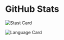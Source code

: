 # GitHub Stats

![Stast Card](https://github-readme-stats.vercel.app/api?username=ryohidaka&count_private=true&show_icons=true)

![Language Card](https://github-readme-stats.vercel.app/api/top-langs/?username=ryohidaka&hide=vue,javascript,html,css,makefile,scss)
